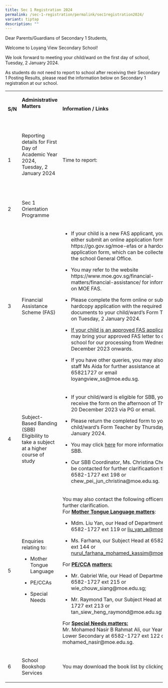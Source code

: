 ```yaml
---
title: Sec 1 Registration 2024
permalink: /sec-1-registration/permalink/sec1registration2024/
variant: tiptap
description: ""
---
```

<p>Dear Parents/Guardians of Secondary 1 Students,</p><p>Welcome to Loyang View Secondary School!</p><p>We look forward to meeting your child/ward on the first day of school, Tuesday, 2 January 2024.</p><p>As students do not need to report to school after receiving their Secondary 1 Posting Results, please read the information below on Secondary 1 registration at our school.</p><p></p><table><tbody><tr><th rowspan="1" colspan="1"><p>S/N</p></th><td rowspan="1" colspan="1"><p><strong>Administrative Matters</strong></p><p><strong>&nbsp;</strong></p></td><td rowspan="1" colspan="1"><p><strong>Information / Links</strong></p></td></tr><tr><td rowspan="1" colspan="1"><p>1</p></td><td rowspan="1" colspan="1"><p>Reporting details for First Day of Academic Year 2024, Tuesday, 2 January 2024</p><p>&nbsp;</p></td><td rowspan="1" colspan="1"><p>Time to report:</p></td></tr><tr><td rowspan="1" colspan="1"><p>2</p></td><td rowspan="1" colspan="1"><p>Sec 1 Orientation Programme</p></td><td rowspan="1" colspan="1"><p></p></td></tr><tr><td rowspan="1" colspan="1"><p>3</p></td><td rowspan="1" colspan="1"><p>Financial Assistance Scheme (FAS)</p></td><td rowspan="1" colspan="1"><ul data-tight="true" class="tight"><li><p>If your child is a new FAS applicant, you may either submit an online application form at <a rel="noopener noreferrer nofollow" target="_blank">https://go.gov.sg/moe-efas</a> or a hardcopy application form, which can be collected from the school General Office.</p></li><li><p>You may refer to the website <a rel="noopener noreferrer nofollow" target="_blank">https://www.moe.gov.sg/financial-matters/financial-assistance/</a> for information on MOE FAS.</p></li><li><p>Please complete the form online or submit the hardcopy application with the required documents to your child/ward’s Form Teacher on Tuesday, 2 January 2024.</p></li><li><p><u>If your child is an approved FAS applicant</u>, you may bring your approved FAS letter to our school for our processing from Wednesday, 20 December 2023 onwards.</p></li><li><p>If you have other queries, you may also call our staff Ms Aida for further assistance at 65821727 or email <a rel="noopener noreferrer nofollow" target="_blank">loyangview_ss@moe.edu.sg</a>.</p></li></ul></td></tr><tr><td rowspan="1" colspan="1"><p>4</p></td><td rowspan="1" colspan="1"><p>Subject-Based Banding (SBB) Eligibility to take a subject at a higher course of study</p></td><td rowspan="1" colspan="1"><ul data-tight="true" class="tight"><li><p>If your child/ward is eligible for SBB, you will receive the form on the afternoon of Thursday, 20 December 2023 via PG or email.</p></li><li><p>Please return the completed form to your child/ward’s Form Teacher by Thursday, 4 January 2024.</p></li><li><p>You may click <a href="https://www.moe.gov.sg/microsites/psle-fsbb/full-subject-based-banding/main.html" rel="noopener noreferrer nofollow" target="_blank">here</a> for more information on SBB.</p></li><li><p>Our SBB Coordinator, Ms. Christina Chew, may be contacted for further clarificaation through 6582-1727 ext 198 or chew_pei_jun_christina@moe.edu.sg.</p></li></ul></td></tr><tr><td rowspan="1" colspan="1"><p>5</p></td><td rowspan="1" colspan="1"><p>Enquiries relating to:</p><ul data-tight="true" class="tight"><li><p>Mother Tongue Language</p></li><li><p>PE/CCAs</p></li><li><p>Special Needs</p></li></ul></td><td rowspan="1" colspan="1"><p>You may also contact the following officers for further clarification.<br>For <strong><u>Mother Tongue Language matters</u></strong>:</p><ul data-tight="true" class="tight"><li><p>Mdm. Liu Yan, our Head of Department at 6582-1727 ext 119 or <a href="mailto:liu_yan_a@moe.edu.sg" rel="noopener noreferrer nofollow" target="_blank">liu_yan_a@moe.edu.sg</a></p></li><li><p>Ms. Farhana, our Subject Head at 6582-1727 ext 144 or <a href="mailto:nurul_farhana_mohamed_kassim@moe.edu.sg" rel="noopener noreferrer nofollow" target="_blank">nurul_farhana_mohamed_kassim@moe.edu.sg</a>.</p></li></ul><p>For <strong><u>PE/CCA</u></strong> <strong><u>matters:</u></strong></p><ul data-tight="true" class="tight"><li><p>Mr. Gabriel Wie, our Head of Department at 6582-1727 ext 215 or <a rel="noopener noreferrer nofollow" target="_blank">wie_chouw_siang@moe.edu.sg</a>;</p></li><li><p>Mr. Raymond Tan, our Subject Head at 6582-1727 ext 213 or <a rel="noopener noreferrer nofollow" target="_blank">tan_siew_heng_raymond@moe.edu.sg</a></p></li></ul><p>For <strong><u>Special Needs matters:</u></strong><br>Mr. Mohamed Nasir B Rahmat Ali, our Year Head Lower Secondary at 6582-1727 ext 122 or <a rel="noopener noreferrer nofollow" target="_blank">mohamed_nasir@moe.edu.sg.</a></p><p></p></td></tr><tr><td rowspan="1" colspan="1"><p>6</p></td><td rowspan="1" colspan="1"><p>School Bookshop Services</p></td><td rowspan="1" colspan="1"><p>You may download the book list by clicking here.</p><p></p></td></tr></tbody></table><p></p>